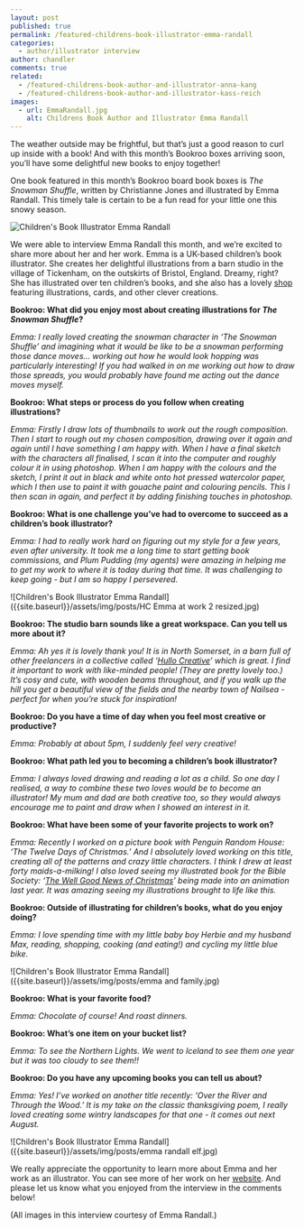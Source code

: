 ```yaml
---
layout: post
published: true
permalink: /featured-childrens-book-illustrator-emma-randall
categories:
  - author/illustrator interview
author: chandler
comments: true
related:
  - /featured-childrens-book-author-and-illustrator-anna-kang
  - /featured-childrens-book-author-and-illustrator-kass-reich
images:
  - url: EmmaRandall.jpg
    alt: Childrens Book Author and Illustrator Emma Randall
---
```

The weather outside may be frightful, but that’s just a good reason to curl up inside with a book! And with this month’s Bookroo boxes arriving soon, you’ll have some delightful new books to enjoy together! 

One book featured in this month’s Bookroo board book boxes is _The Snowman Shuffle_, written by Christianne Jones and illustrated by Emma Randall. This timely tale is certain to be a fun read for your little one this snowy season.

![Children's Book Illustrator Emma Randall]({{site.baseurl}}/assets/img/posts/EmmaRandall.jpg)

We were able to interview Emma Randall this month, and we’re excited to share more about her and her work. Emma is a UK-based children’s book illustrator. She creates her delightful illustrations from a barn studio in the village of Tickenham, on the outskirts of Bristol, England. Dreamy, right? She has illustrated over ten children’s books, and she also has a lovely [shop](http://www.emmarandall.co.uk/shop/) featuring illustrations, cards, and other clever creations.

**Bookroo: What did you enjoy most about creating illustrations for _The Snowman Shuffle_?**

_Emma: I really loved creating the snowman character in ‘The Snowman Shuffle’ and imagining what it would be like to be a snowman performing those dance moves… working out how he would look hopping was particularly interesting! If you had walked in on me working out how to draw those spreads, you would probably have found me acting out the dance moves myself._

**Bookroo: What steps or process do you follow when creating illustrations?**

_Emma: Firstly I draw lots of thumbnails to work out the rough composition. Then I start to rough out my chosen composition, drawing over it again and again until I have something I am happy with. When I have a final sketch with the characters all finalised, I scan it into the computer and roughly colour it in using photoshop. When I am happy with the colours and the sketch, I print it out in black and white onto hot pressed watercolor paper, which I then use to paint it with gouache paint and colouring pencils. This I then scan in again, and perfect it by adding finishing touches in photoshop._

**Bookroo: What is one challenge you’ve had to overcome to succeed as a children’s book illustrator?**

_Emma: I had to really work hard on figuring out my style for a few years, even after university. It took me a long time to start getting book commissions, and Plum Pudding (my agents) were amazing in helping me to get my work to where it is today during that time. It was challenging to keep going - but I am so happy I persevered._ 

![Children's Book Illustrator Emma Randall]({{site.baseurl}}/assets/img/posts/HC Emma at work 2 resized.jpg)

**Bookroo: The studio barn sounds like a great workspace. Can you tell us more about it?**

_Emma: Ah yes it is lovely thank you! It is in North Somerset, in a barn full of other freelancers in a collective called ‘[Hullo Creative](https://www.hullocreative.com)’ which is great. I find it important to work with like-minded people! (They are pretty lovely too.) It’s cosy and cute, with wooden beams throughout, and if you walk up the hill you get a beautiful view of the fields and the nearby town of Nailsea - perfect for when you’re stuck for inspiration!_ 

**Bookroo: Do you have a time of day when you feel most creative or productive?**

_Emma: Probably at about 5pm, I suddenly feel very creative!_

**Bookroo: What path led you to becoming a children’s book illustrator?**

_Emma: I always loved drawing and reading a lot as a child. So one day I realised, a way to combine these two loves would be to become an illustrator! My mum and dad are both creative too, so they would always encourage me to paint and draw when I showed an interest in it._

**Bookroo: What have been some of your favorite projects to work on?**

_Emma: Recently I worked on a picture book with Penguin Random House: ‘The Twelve Days of Christmas.’ And I absolutely loved working on this title, creating all of the patterns and crazy little characters. I think I drew at least forty maids-a-milking! I also loved seeing my illustrated book for the Bible Society: ‘[The Well Good News of Christmas](https://www.youtube.com/watch?v=fgrOwFKeGWg&t=202s)’ being made into an animation last year. It was amazing seeing my illustrations brought to life like this._ 

**Bookroo: Outside of illustrating for children’s books, what do you enjoy doing?**

_Emma: I love spending time with my little baby boy Herbie and my husband Max, reading, shopping, cooking (and eating!) and cycling my little blue bike._

![Children's Book Illustrator Emma Randall]({{site.baseurl}}/assets/img/posts/emma and family.jpg)

**Bookroo: What is your favorite food?**

_Emma: Chocolate of course! And roast dinners._ 

**Bookroo: What’s one item on your bucket list?**

_Emma: To see the Northern Lights. We went to Iceland to see them one year but it was too cloudy to see them!!_ 

**Bookroo: Do you have any upcoming books you can tell us about?**

_Emma: Yes! I’ve worked on another title recently: ‘Over the River and Through the Wood.’ It is my take on the classic thanksgiving poem, I really loved creating some wintry landscapes for that one -  it comes out next August._

![Children's Book Illustrator Emma Randall]({{site.baseurl}}/assets/img/posts/emma randall elf.jpg)

We really appreciate the opportunity to learn more about Emma and her work as an illustrator. You can see more of her work on her [website](http://www.emmarandall.co.uk/). And please let us know what you enjoyed from the interview in the comments below!

(All images in this interview courtesy of Emma Randall.)
